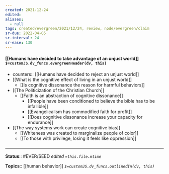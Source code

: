 ```yaml
---
created: 2021-12-24 
edited: 
aliases:
  - null
tags: created/evergreen/2021/12/24, review, node/evergreen/claim
sr-due: 2022-04-05
sr-interval: 24
sr-ease: 130
---
```


#### [[Humans have decided to take advantage of an unjust world]] `$=customJS.dv_funcs.evergreenHeader(dv, this)`

- counters:: [[Humans have decided to reject an unjust world]]
- [[What is the cognitive effect of living in an unjust world]]
	- [[Is cognitive dissonance the reason for harmful behaviors]]
- [[The Politicization of the Christian Church]]
	- [[Faith is an abstraction of cognitive dissonance]]
		- [[People have been conditioned to believe the bible has to be infallible]]
		- [[Evangelicalism has commodified faith for profit]]
		- [[Does cognitive dissonance increase your capacity for endurance]]
- [[The way systems work can create cognitive bias]]
	- [[Whiteness was created to marginalize people of color]]
	- [[To those with privilege, losing it feels like oppression]]

### <hr class="footnote"/>

**Status**:: #EVER/SEED 
*edited `=this.file.mtime`*

**Topics**:: [[human behavior]]
*`$=customJS.dv_funcs.outlinedIn(dv, this)`*

